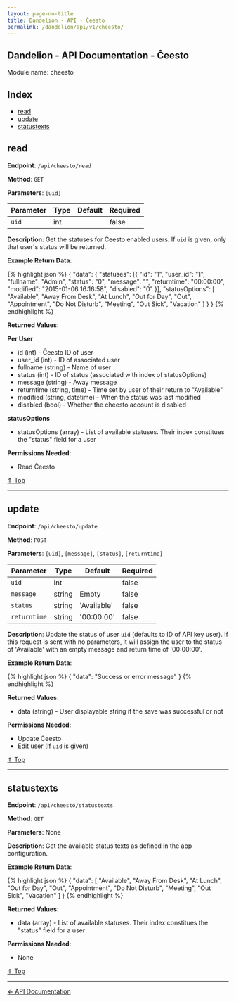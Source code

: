 ```yaml
---
layout: page-no-title
title: Dandelion - API - Ĉeesto
permalink: /dandelion/api/v1/cheesto/
---
```


Dandelion - API Documentation - Ĉeesto
--------------------------------------

Module name: cheesto

Index
-----

- [read](#read)
- [update](#update)
- [statustexts](#statustexts)

read
----

**Endpoint**: `/api/cheesto/read`

**Method**: `GET`

**Parameters**: `[uid]`

| Parameter     | Type   | Default | Required |
|---------------|--------|---------|----------|
| `uid`         | int    |         | false    |

**Description**: Get the statuses for Ĉeesto enabled users. If `uid` is given, only that user's status will be returned.

**Example Return Data**:

{% highlight json %}
{
	"data": {
		"statuses": [{
			"id": "1",
			"user_id": "1",
			"fullname": "Admin",
			"status": "0",
			"message": "",
			"returntime": "00:00:00",
			"modified": "2015-01-06 16:16:58",
			"disabled": "0"
		}],
		"statusOptions": [
			"Available",
			"Away From Desk",
			"At Lunch",
			"Out for Day",
			"Out",
			"Appointment",
			"Do Not Disturb",
			"Meeting",
			"Out Sick",
			"Vacation"
		]
	}
}
{% endhighlight %}

**Returned Values**:

**Per User**

- id (int) - Ĉeesto ID of user
- user_id (int) - ID of associated user
- fullname (string) - Name of user
- status (int) - ID of status (associated with index of statusOptions)
- message (string) - Away message
- returntime (string, time) - Time set by user of their return to "Available"
- modified (string, datetime) - When the status was last modified
- disabled (bool) - Whether the cheesto account is disabled

**statusOptions**

- statusOptions (array) - List of available statuses. Their index constitues the "status" field for a user

**Permissions Needed**:

- Read Ĉeesto

[&#8657; Top](#index)

* * * * *

update
------

**Endpoint**: `/api/cheesto/update`

**Method**: `POST`

**Parameters**: `[uid]`, `[message]`, `[status]`, `[returntime]`

| Parameter     | Type   | Default | Required |
|---------------|--------|---------|----------|
| `uid`         | int    |         | false    |
| `message`     | string | Empty   | false    |
| `status`      | string | 'Available' | false    |
| `returntime`  | string | '00:00:00' | false	  |

**Description**: Update the status of user `uid` (defaults to ID of API key user). If this request is sent with no parameters, it will assign the user to the status of 'Available' with an empty message and return time of '00:00:00'.

**Example Return Data**:

{% highlight json %}
{
	"data": "Success or error message"
}
{% endhighlight %}

**Returned Values**:

- data (string) - User displayable string if the save was successful or not

**Permissions Needed**:

- Update Ĉeesto
- Edit user (if `uid` is given)

[&#8657; Top](#index)

* * * * *

statustexts
-----------

**Endpoint**: `/api/cheesto/statustexts`

**Method**: `GET`

**Parameters**: None

**Description**: Get the available status texts as defined in the app configuration.

**Example Return Data**:

{% highlight json %}
{
	"data": [
		"Available",
		"Away From Desk",
		"At Lunch",
		"Out for Day",
		"Out",
		"Appointment",
		"Do Not Disturb",
		"Meeting",
		"Out Sick",
		"Vacation"
	]
}
{% endhighlight %}

**Returned Values**:

- data (array) - List of available statuses. Their index constitues the "status" field for a user

**Permissions Needed**:

- None

[&#8657; Top](#index)

* * * * *

[&#8656; API Documentation](/dandelion/api/v1)
